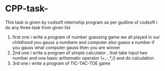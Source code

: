 # CPP-task-
This task is given by codsoft internship program  as per gudline of codsoft i do any three task from given list
1. first one i write a program of number guessing game we all played in our childhood you gauss a numbere and computer also guess a number if you gauss what computer gauss then you are winner
2. 2nd one i write a program of simple calculator , that take input two number and one basic arthematic operator (+,-,*,/) and do calculation
3. 3rd one i write a program of TIC-TAC-TOE game 
